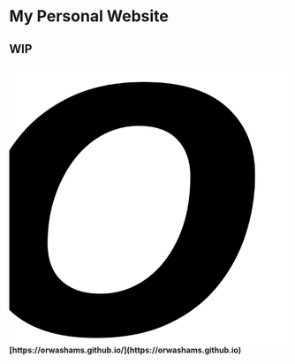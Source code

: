 # My Personal Website

## WIP
<img src="./public/logo/brand04_black.svg"/>

<strong>
[https://orwashams.github.io/](https://orwashams.github.io)
</strong>
